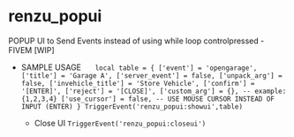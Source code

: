 # renzu_popui
POPUP UI to Send Events instead of using while loop controlpressed - FIVEM [WIP]
- SAMPLE USAGE
`   local table = {
        ['event'] = 'opengarage',
        ['title'] = 'Garage A',
        ['server_event'] = false,
        ['unpack_arg'] = false,
        ['invehicle_title'] = 'Store Vehicle',
        ['confirm'] = '[ENTER]',
        ['reject'] = '[CLOSE]',
        ['custom_arg'] = {}, -- example: {1,2,3,4}
        ['use_cursor'] = false, -- USE MOUSE CURSOR INSTEAD OF INPUT (ENTER)
    }
    TriggerEvent('renzu_popui:showui',table)`

    - Close UI
    `TriggerEvent('renzu_popui:closeui')`
